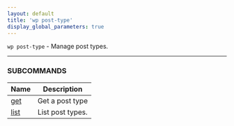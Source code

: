 ```yaml
---
layout: default
title: 'wp post-type'
display_global_parameters: true
---
```


`wp post-type` - Manage post types.

<hr />





### SUBCOMMANDS

<table>
	<thead>
	<tr>
		<th>Name</th>
		<th>Description</th>
	</tr>
	</thead>
	<tbody>
		<tr>
			<td><a href="/commands/post-type/get/">get</a></td>
			<td>Get a post type</td>
		</tr>
		<tr>
			<td><a href="/commands/post-type/list/">list</a></td>
			<td>List post types.</td>
		</tr>
	</tbody>
</table>
